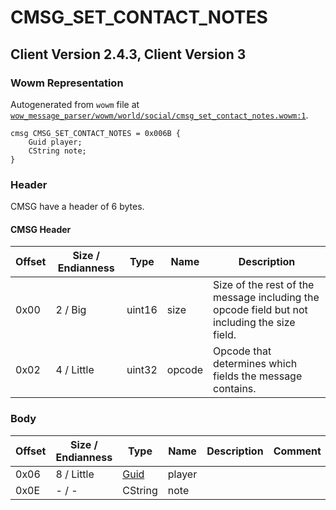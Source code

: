 # CMSG_SET_CONTACT_NOTES

## Client Version 2.4.3, Client Version 3

### Wowm Representation

Autogenerated from `wowm` file at [`wow_message_parser/wowm/world/social/cmsg_set_contact_notes.wowm:1`](https://github.com/gtker/wow_messages/tree/main/wow_message_parser/wowm/world/social/cmsg_set_contact_notes.wowm#L1).
```rust,ignore
cmsg CMSG_SET_CONTACT_NOTES = 0x006B {
    Guid player;
    CString note;
}
```
### Header

CMSG have a header of 6 bytes.

#### CMSG Header

| Offset | Size / Endianness | Type   | Name   | Description |
| ------ | ----------------- | ------ | ------ | ----------- |
| 0x00   | 2 / Big           | uint16 | size   | Size of the rest of the message including the opcode field but not including the size field.|
| 0x02   | 4 / Little        | uint32 | opcode | Opcode that determines which fields the message contains.|

### Body

| Offset | Size / Endianness | Type | Name | Description | Comment |
| ------ | ----------------- | ---- | ---- | ----------- | ------- |
| 0x06 | 8 / Little | [Guid](../types/packed-guid.md) | player |  |  |
| 0x0E | - / - | CString | note |  |  |

